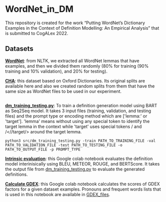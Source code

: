 # WordNet_in_DM
This repository is created for the work “Putting WordNet’s Dictionary Examples in the Context of Definition Modelling: An Empirical Analysis” that is submitted to CogALex 2022.</br>

## Datasets

[**WordNet**](datasets/WordNet): from NLTK, we extracted all WordNet lemmas that have examples, and then we divided them randomly (80% for training (90% training and 10% validation), and 20% for testing). </br>

[**CHA**](datasets/CHA): this dataset based on Oxford Dictionaries. Its original splits are available here and also we created random splits from them that have the same size as WordNet files to be used in our experiment.</br>

## 
[**dm_training_testing.py**](src/dm_training_testing.py): To train a definition generation model using BART as Seq2Seq model. It takes 3 input files (training, validation, and testing files) and the prompt type or encoding method which are ['lemma:' or 'target']. 'lemma' means without using any special token to identify the target lemma in the context while 'target' uses special tokens /<target/> and /<//target/> around the target lemma. 

```
python3 src/dm_training_testing.py -train PATH_TO_TRAINING_FILE -val PATH_TO_VALIDATION_FILE -test PATH_TO_TESTING_FILE -o PATH_TO_OUTPUT_FILE -p PROMPT_TYPE
```

[**Intrinsic evaluation**](https://colab.research.google.com/drive/18kXRLXlEm-2uku5Imw0jzttqw5O2n7c6?usp=sharing): this Google colab notebook evaluates the definition model interinisically using BLEU, METEOR, ROUGE, and BERTScore. It takes the output file from [dm_training_testing.py](src/dm_training_testing.py) to evaluate the generated definitions.</br>


[**Calculate GDEX**](https://colab.research.google.com/drive/1qK8wriSzi6gGxjwYa3tHjpXJhsES9QIE?usp=sharing): this Google colab notebook calculates the scores of GDEX factors for a given dataset examples. Pronouns and frequent words lists that is used in this notebook are available in [GDEX_files](datasets/GDEX_files).



